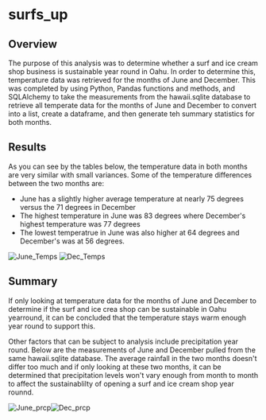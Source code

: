 # surfs_up

## Overview
The purpose of this analysis was to determine whether a surf and ice cream shop business is sustainable year round in Oahu.  In order to determine this, temperature data was retrieved for the months of June and December.  This was completed by using Python, Pandas functions and methods, and SQLAlchemy to take the measurements from the hawaii.sqlite database to retrieve all temperate data for the months of June and December to convert into a list, create a dataframe, and then generate teh summary statistics for both months.  


## Results

As you can see by the tables below, the temperature data in both months are very similar with small variances.  Some of the temperature differences between the two months are:
- June has a slightly higher average temperature at nearly 75 degrees versus the 71 degrees in December
- The highest temperature in June was 83 degrees where December's highest temperature was 77 degrees
- The lowest temperatrue in June was also higher at 64 degrees and December's was at 56 degrees.

![June_Temps](https://user-images.githubusercontent.com/78937719/117561442-8c2a6300-b05c-11eb-84dd-dd9c98831f45.png) ![Dec_Temps](https://user-images.githubusercontent.com/78937719/117561446-96e4f800-b05c-11eb-8dac-11153bcded34.png)



## Summary
If only looking at temperature data for the months of June and December to determine if the surf and ice crea shop can be sustainable in Oahu yearround, it can be concluded that the temperature stays warm enough year round to support this.  

Other factors that can be subject to analysis include precipitation year round.  Below are the measurements of June and December pulled from the same hawaii.sqlite database.  The average rainfall in the two months doesn't differ too much and if only looking at these two months,  it can be determined that precipitation levels won't vary enough from month to month to affect the sustainablilty of opening a surf and ice cream shop year rounnd. 

![June_prcp](https://user-images.githubusercontent.com/78937719/117561449-9a787f00-b05c-11eb-8328-ebb9406833b5.png)![Dec_prcp](https://user-images.githubusercontent.com/78937719/117561453-9c424280-b05c-11eb-8ab9-0ad08ce045cc.png)
 
